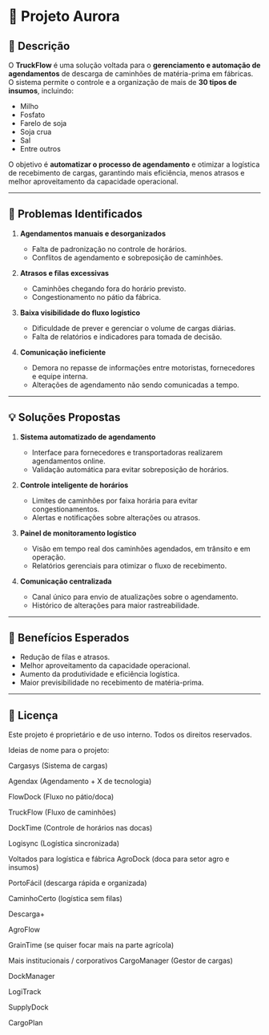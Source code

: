 # 🚚 Projeto Aurora

## 📌 Descrição
O **TruckFlow** é uma solução voltada para o **gerenciamento e automação de agendamentos** de descarga de caminhões de matéria-prima em fábricas.  
O sistema permite o controle e a organização de mais de **30 tipos de insumos**, incluindo:

- Milho
- Fosfato
- Farelo de soja
- Soja crua
- Sal
- Entre outros

O objetivo é **automatizar o processo de agendamento** e otimizar a logística de recebimento de cargas, garantindo mais eficiência, menos atrasos e melhor aproveitamento da capacidade operacional.

---

## 🚩 Problemas Identificados
1. **Agendamentos manuais e desorganizados**  
   - Falta de padronização no controle de horários.  
   - Conflitos de agendamento e sobreposição de caminhões.  

2. **Atrasos e filas excessivas**  
   - Caminhões chegando fora do horário previsto.  
   - Congestionamento no pátio da fábrica.  

3. **Baixa visibilidade do fluxo logístico**  
   - Dificuldade de prever e gerenciar o volume de cargas diárias.  
   - Falta de relatórios e indicadores para tomada de decisão.  

4. **Comunicação ineficiente**  
   - Demora no repasse de informações entre motoristas, fornecedores e equipe interna.  
   - Alterações de agendamento não sendo comunicadas a tempo.

---

## 💡 Soluções Propostas
1. **Sistema automatizado de agendamento**  
   - Interface para fornecedores e transportadoras realizarem agendamentos online.  
   - Validação automática para evitar sobreposição de horários.

2. **Controle inteligente de horários**  
   - Limites de caminhões por faixa horária para evitar congestionamentos.  
   - Alertas e notificações sobre alterações ou atrasos.

3. **Painel de monitoramento logístico**  
   - Visão em tempo real dos caminhões agendados, em trânsito e em operação.  
   - Relatórios gerenciais para otimizar o fluxo de recebimento.

4. **Comunicação centralizada**  
   - Canal único para envio de atualizações sobre o agendamento.  
   - Histórico de alterações para maior rastreabilidade.

---

## 🚀 Benefícios Esperados
- Redução de filas e atrasos.
- Melhor aproveitamento da capacidade operacional.
- Aumento da produtividade e eficiência logística.
- Maior previsibilidade no recebimento de matéria-prima.

---

## 📄 Licença
Este projeto é proprietário e de uso interno. Todos os direitos reservados.



Ideias de nome para o projeto:


Cargasys (Sistema de cargas)

Agendax (Agendamento + X de tecnologia)

FlowDock (Fluxo no pátio/doca)

TruckFlow (Fluxo de caminhões)

DockTime (Controle de horários nas docas)

Logisync (Logística sincronizada)

Voltados para logística e fábrica
AgroDock (doca para setor agro e insumos)

PortoFácil (descarga rápida e organizada)

CaminhoCerto (logística sem filas)

Descarga+

AgroFlow

GrainTime (se quiser focar mais na parte agrícola)

Mais institucionais / corporativos
CargoManager (Gestor de cargas)

DockManager

LogiTrack

SupplyDock

CargoPlan

